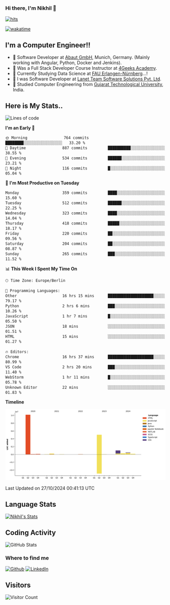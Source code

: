 ### Hi there, I'm Nikhil 👋

[![hits](https://hits.sh/github.com/silentsoft/hits.svg?color=2311cc)](https://hits.sh/github.com/silentsoft/hits/)

[![wakatime](https://wakatime.com/badge/user/369b6a3a-7953-4ff9-b7c7-be53d0a7ccc6.svg)](https://wakatime.com/@369b6a3a-7953-4ff9-b7c7-be53d0a7ccc6)

## I'm a  Computer Engineer!!

- 🌱 Software Developer at [Abaut GmbH](https://www.abaut.de/), Munich, Germany. (Mainly working with Angular, Python, Docker and Jenkins).
- 🌱 Was a Full Stack Developer Course Instructor at [4Geeks Academy](https://4geeks.com/).
- 🌱 Currently Studying Data Science at [FAU Erlangen-Nürnberg](https://www.fau.de/)...!
- 🌱 I was Software Developer at [Lanet Team Software Solutions Pvt. Ltd](https://lanetteam.com/).
- 🌱 Studied Computer Engineering from [Gujarat Technological University](https://www.gtu.ac.in/), India.

<h2>Here is My Stats..</h2>

<!--START_SECTION:waka-->
![Lines of code](https://img.shields.io/badge/From%20Hello%20World%20I%27ve%20Written-17.4%20million%20lines%20of%20code-blue)

**I'm an Early 🐤** 

```text
🌞 Morning                764 commits         ████████░░░░░░░░░░░░░░░░░   33.20 % 
🌆 Daytime                887 commits         ██████████░░░░░░░░░░░░░░░   38.55 % 
🌃 Evening                534 commits         ██████░░░░░░░░░░░░░░░░░░░   23.21 % 
🌙 Night                  116 commits         █░░░░░░░░░░░░░░░░░░░░░░░░   05.04 % 
```
📅 **I'm Most Productive on Tuesday** 

```text
Monday                   359 commits         ████░░░░░░░░░░░░░░░░░░░░░   15.60 % 
Tuesday                  512 commits         ██████░░░░░░░░░░░░░░░░░░░   22.25 % 
Wednesday                323 commits         ████░░░░░░░░░░░░░░░░░░░░░   14.04 % 
Thursday                 418 commits         █████░░░░░░░░░░░░░░░░░░░░   18.17 % 
Friday                   220 commits         ██░░░░░░░░░░░░░░░░░░░░░░░   09.56 % 
Saturday                 204 commits         ██░░░░░░░░░░░░░░░░░░░░░░░   08.87 % 
Sunday                   265 commits         ███░░░░░░░░░░░░░░░░░░░░░░   11.52 % 
```


📊 **This Week I Spent My Time On** 

```text
🕑︎ Time Zone: Europe/Berlin

💬 Programming Languages: 
Other                    16 hrs 15 mins      ████████████████████░░░░░   79.17 % 
Python                   2 hrs 6 mins        ███░░░░░░░░░░░░░░░░░░░░░░   10.26 % 
JavaScript               1 hr 7 mins         █░░░░░░░░░░░░░░░░░░░░░░░░   05.50 % 
JSON                     18 mins             ░░░░░░░░░░░░░░░░░░░░░░░░░   01.51 % 
HTML                     15 mins             ░░░░░░░░░░░░░░░░░░░░░░░░░   01.27 % 

🔥 Editors: 
Chrome                   16 hrs 37 mins      ████████████████████░░░░░   80.99 % 
VS Code                  2 hrs 20 mins       ███░░░░░░░░░░░░░░░░░░░░░░   11.40 % 
WebStorm                 1 hr 11 mins        █░░░░░░░░░░░░░░░░░░░░░░░░   05.78 % 
Unknown Editor           22 mins             ░░░░░░░░░░░░░░░░░░░░░░░░░   01.83 % 
```

**Timeline**

![Lines of Code chart](https://raw.githubusercontent.com/nikhilmaguwala/nikhilmaguwala/main/assets/bar_graph.png)


 Last Updated on 27/10/2024 00:41:13 UTC
<!--END_SECTION:waka-->

<h2>Language Stats</h2>

[![Nikhil's Stats](https://github-readme-stats.vercel.app/api/wakatime?username=nikhilmaguwala&layout=compact&title=Stats)](https://github.com/nikhilmaguwala)


<h2>Coding Activity</h2>

<p><img src="https://wakatime.com/share/@nikhilmaguwala/7dd532b8-3e5e-4c26-8c46-68cc27712a92.svg" alt="GitHub Stats"></p>

<h3>Where to find me</h3>
<p>
    <a href="https://github.com/nikhilmaguwala" target="_blank"><img alt="Github" src="https://img.shields.io/badge/GitHub-%2312100E.svg?&style=for-the-badge&logo=Github&logoColor=white" /></a>
    <a href="https://www.linkedin.com/in/nikhil-maguwala" target="_blank"><img alt="LinkedIn" src="https://img.shields.io/badge/linkedin-%230077B5.svg?&style=for-the-badge&logo=linkedin&logoColor=white" /></a> 
</p>


<h2>Visitors</h2>

![Visitor Count](https://profile-counter.glitch.me/nikhilmaguwala/count.svg)

[website]: https://nikhilmaguwala.github.io/
[instagram]: https://www.instagram.com/nikhil_maguwala/
[linkedin]: https://www.linkedin.com/in/nikhil-maguwala/

